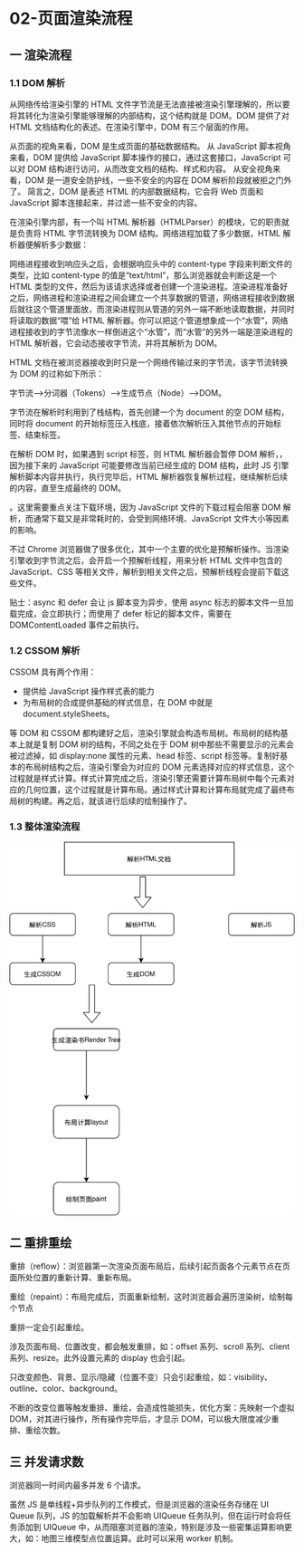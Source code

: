 # 02-页面渲染流程

## 一 渲染流程

### 1.1 DOM 解析

从网络传给渲染引擎的 HTML 文件字节流是无法直接被渲染引擎理解的，所以要将其转化为渲染引擎能够理解的内部结构，这个结构就是 DOM。DOM 提供了对 HTML 文档结构化的表述。在渲染引擎中，DOM 有三个层面的作用。

从页面的视角来看，DOM 是生成页面的基础数据结构。
从 JavaScript 脚本视角来看，DOM 提供给 JavaScript 脚本操作的接口，通过这套接口，JavaScript 可以对 DOM 结构进行访问，从而改变文档的结构、样式和内容。
从安全视角来看，DOM 是一道安全防护线，一些不安全的内容在 DOM 解析阶段就被拒之门外了。
简言之，DOM 是表述 HTML 的内部数据结构，它会将 Web 页面和 JavaScript 脚本连接起来，并过滤一些不安全的内容。

在渲染引擎内部，有一个叫 HTML 解析器（HTMLParser）的模块，它的职责就是负责将 HTML 字节流转换为 DOM 结构。网络进程加载了多少数据，HTML 解析器便解析多少数据：

网络进程接收到响应头之后，会根据响应头中的 content-type 字段来判断文件的类型，比如 content-type 的值是“text/html”，那么浏览器就会判断这是一个 HTML 类型的文件，然后为该请求选择或者创建一个渲染进程。渲染进程准备好之后，网络进程和渲染进程之间会建立一个共享数据的管道，网络进程接收到数据后就往这个管道里面放，而渲染进程则从管道的另外一端不断地读取数据，并同时将读取的数据“喂”给 HTML 解析器。你可以把这个管道想象成一个“水管”，网络进程接收到的字节流像水一样倒进这个“水管”，而“水管”的另外一端是渲染进程的 HTML 解析器，它会动态接收字节流，并将其解析为 DOM。

HTML 文档在被浏览器接收到时只是一个网络传输过来的字节流，该字节流转换为 DOM 的过称如下所示：

字节流-->分词器（Tokens）-->生成节点（Node）-->DOM。

字节流在解析时利用到了栈结构，首先创建一个为 document 的空 DOM 结构，同时将 document 的开始标签压入栈底，接着依次解析压入其他节点的开始标签、结束标签。

在解析 DOM 时，如果遇到 script 标签，则 HTML 解析器会暂停 DOM 解析，，因为接下来的 JavaScript 可能要修改当前已经生成的 DOM 结构，此时 JS 引擎解析脚本内容并执行，执行完毕后，HTML 解析器恢复解析过程，继续解析后续的内容，直至生成最终的 DOM。

。这里需要重点关注下载环境，因为 JavaScript 文件的下载过程会阻塞 DOM 解析，而通常下载又是非常耗时的，会受到网络环境、JavaScript 文件大小等因素的影响。

不过 Chrome 浏览器做了很多优化，其中一个主要的优化是预解析操作。当渲染引擎收到字节流之后，会开启一个预解析线程，用来分析 HTML 文件中包含的 JavaScript、CSS 等相关文件，解析到相关文件之后，预解析线程会提前下载这些文件。

贴士：async 和 defer 会让 js 脚本变为异步，使用 async 标志的脚本文件一旦加载完成，会立即执行；而使用了 defer 标记的脚本文件，需要在 DOMContentLoaded 事件之前执行。

### 1.2 CSSOM 解析

CSSOM 具有两个作用：

-   提供给 JavaScript 操作样式表的能力
-   为布局树的合成提供基础的样式信息，在 DOM 中就是 document.styleSheets。

等 DOM 和 CSSOM 都构建好之后，渲染引擎就会构造布局树。布局树的结构基本上就是复制 DOM 树的结构，不同之处在于 DOM 树中那些不需要显示的元素会被过滤掉，如 display:none 属性的元素、head 标签、script 标签等。复制好基本的布局树结构之后，渲染引擎会为对应的 DOM 元素选择对应的样式信息，这个过程就是样式计算。样式计算完成之后，渲染引擎还需要计算布局树中每个元素对应的几何位置，这个过程就是计算布局。通过样式计算和计算布局就完成了最终布局树的构建。再之后，就该进行后续的绘制操作了。

### 1.3 整体渲染流程

![渲染流程](../images/zen/reflow-01.svg)

## 二 重排重绘

重排（reflow）：浏览器第一次渲染页面布局后，后续引起页面各个元素节点在页面所处位置的重新计算、重新布局。

重绘（repaint）：布局完成后，页面重新绘制，这时浏览器会遍历渲染树，绘制每个节点

重排一定会引起重绘。

涉及页面布局、位置改变，都会触发重排，如：offset 系列、scroll 系列、client 系列、resize。此外设置元素的 display 也会引起。

只改变颜色、背景、显示/隐藏（位置不变）只会引起重绘，如：visibility、outline、color、background。

不断的改变位置等触发重排、重绘，会造成性能损失，优化方案：先映射一个虚拟 DOM，对其进行操作，所有操作完毕后，才显示 DOM，可以极大限度减少重排、重绘次数。

## 三 并发请求数

浏览器同一时间内最多并发 6 个请求。

虽然 JS 是单线程+异步队列的工作模式，但是浏览器的渲染任务存储在 UI Queue 队列，JS 的加载解析并不会影响 UIQueue 任务队列，但在运行时会将任务添加到 UIQueue 中，从而阻塞浏览器的渲染，特别是涉及一些密集运算影响更大，如：地图三维模型点位置运算。此时可以采用 worker 机制。
